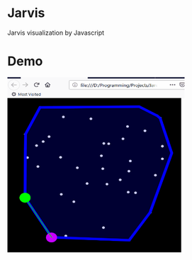 # Jarvis
Jarvis visualization by Javascript

# Demo
<img src="newJarvis.gif" width="400" height="400" />
